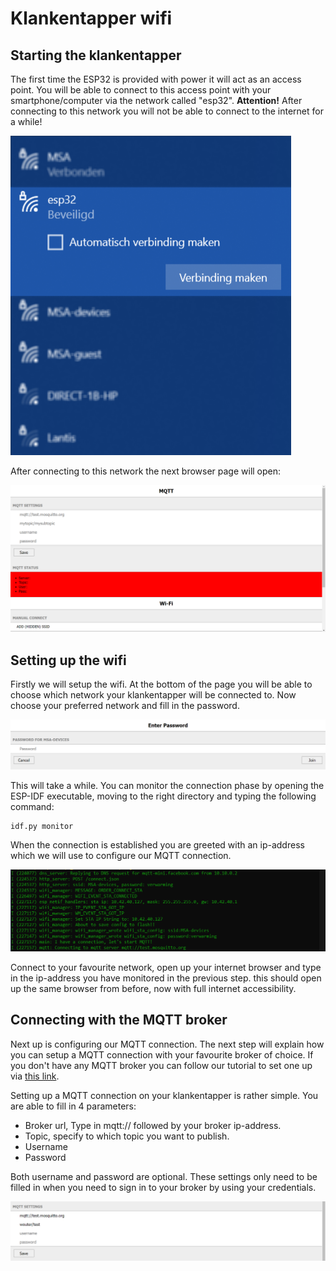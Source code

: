 # Klankentapper wifi

## Starting the klankentapper

The first time the ESP32 is provided with power it will act as an access point. You will be able to connect to this access point with your smartphone/computer via the network called "esp32". **Attention!** After connecting to this network you will not be able to connect to the internet for a while!

![Access point](/documentation/imgs/wifi_access_point.png)

After connecting to this network the next browser page will open:

![Browser page](/documentation/imgs/wifi_browser.png)

## Setting up the wifi

Firstly we will setup the wifi. At the bottom of the page you will be able to choose which network your klankentapper will be connected to. Now choose your preferred network and fill in the password.

![Wifi password](/documentation/imgs/wifi_password.png)

This will take a while. You can monitor the connection phase by opening the ESP-IDF executable, moving to the right directory and typing the following command:

    idf.py monitor

When the connection is established you are greeted with an ip-address which we will use to configure our MQTT connection.

![Connected](/documentation/imgs/wifi_connection.png)

Connect to your favourite network, open up your internet browser and type in the ip-address you have monitored in the previous step. this should open up the same browser from before, now with full internet accessibility.

## Connecting with the MQTT broker

Next up is configuring our MQTT connection. The next step will explain how you can setup a MQTT connection with your favourite broker of choice. If you don't have any MQTT broker you can follow our tutorial to set one up via [this link](/documentation/mqtt.md).

Setting up a MQTT connection on your klankentapper is rather simple. You are able to fill in 4 parameters:

- Broker url, Type in mqtt:// followed by your broker ip-address.
- Topic, specify to which topic you want to publish.
- Username
- Password

Both username and password are optional. These settings only need to be filled in when you need to sign in to your broker by using your credentials.

![MQTT settings](/documentation/imgs/mqtt_settings.png)